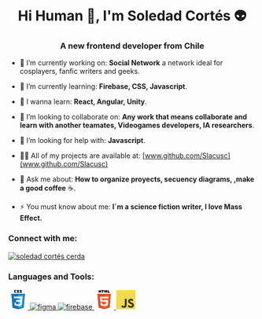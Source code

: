 <h1 align="center">Hi Human 👋, I'm Soledad Cortés 👽 </h1>
<h3 align="center">A new frontend developer from Chile</h3>

- 🔭 I’m currently working on: **Social Network** a network ideal for cosplayers, fanfic writers and geeks.

- 🌱 I’m currently learning: **Firebase, CSS, Javascript**.

- 🤖 I wanna learn: **React, Angular, Unity**.

- 👯 I’m looking to collaborate on: **Any work that means collaborate and learn with another teamates, Videogames developers, IA researchers**.

- 🤝 I’m looking for help with: **Javascript**.

- 👨‍💻 All of my projects are available at: [www.github.com/Slacusc](www.github.com/Slacusc)

- 💬 Ask me about: **How to organize proyects, secuency diagrams, ,make a good coffee** ☕.

- ⚡ You must know about me:  **I´m a science fiction writer, I love Mass Effect.**

<h3 align="left">Connect with me:</h3>
<p align="left">
<a href="https://www.linkedin.com/in/soledad-cort%C3%A9s-473a27228/" target="blank"><img align="center" src="https://raw.githubusercontent.com/rahuldkjain/github-profile-readme-generator/master/src/images/icons/Social/linked-in-alt.svg" alt="soledad cortés cerda" height="30" width="40" /></a>
</p>

<h3 align="left">Languages and Tools:</h3>
<p align="left"> <a href="https://www.w3schools.com/css/" target="_blank" rel="noreferrer"> <img src="https://raw.githubusercontent.com/devicons/devicon/master/icons/css3/css3-original-wordmark.svg" alt="css3" width="40" height="40"/> </a> <a href="https://www.figma.com/" target="_blank" rel="noreferrer"> <img src="https://www.vectorlogo.zone/logos/figma/figma-icon.svg" alt="figma" width="40" height="40"/> </a> <a href="https://firebase.google.com/" target="_blank" rel="noreferrer"> <img src="https://www.vectorlogo.zone/logos/firebase/firebase-icon.svg" alt="firebase" width="40" height="40"/> </a> <a href="https://www.w3.org/html/" target="_blank" rel="noreferrer"> <img src="https://raw.githubusercontent.com/devicons/devicon/master/icons/html5/html5-original-wordmark.svg" alt="html5" width="40" height="40"/> </a> <a href="https://developer.mozilla.org/en-US/docs/Web/JavaScript" target="_blank" rel="noreferrer"> <img src="https://raw.githubusercontent.com/devicons/devicon/master/icons/javascript/javascript-original.svg" alt="javascript" width="40" height="40"/> </a> </p>
